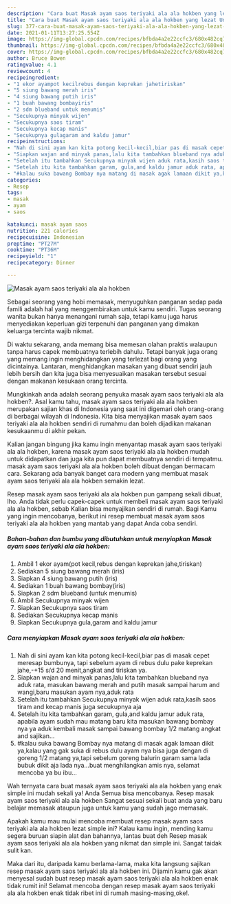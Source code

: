 ```yaml
---
description: "Cara buat Masak ayam saos teriyaki ala ala hokben yang lezat Untuk Jualan"
title: "Cara buat Masak ayam saos teriyaki ala ala hokben yang lezat Untuk Jualan"
slug: 377-cara-buat-masak-ayam-saos-teriyaki-ala-ala-hokben-yang-lezat-untuk-jualan
date: 2021-01-11T13:27:25.554Z
image: https://img-global.cpcdn.com/recipes/bfbda4a2e22ccfc3/680x482cq70/masak-ayam-saos-teriyaki-ala-ala-hokben-foto-resep-utama.jpg
thumbnail: https://img-global.cpcdn.com/recipes/bfbda4a2e22ccfc3/680x482cq70/masak-ayam-saos-teriyaki-ala-ala-hokben-foto-resep-utama.jpg
cover: https://img-global.cpcdn.com/recipes/bfbda4a2e22ccfc3/680x482cq70/masak-ayam-saos-teriyaki-ala-ala-hokben-foto-resep-utama.jpg
author: Bruce Bowen
ratingvalue: 4.1
reviewcount: 4
recipeingredient:
- "1 ekor ayampot kecilrebus dengan keprekan jahetiriskan"
- "5 siung bawang merah iris"
- "4 siung bawang putih iris"
- "1 buah bawang bombayiris"
- "2 sdm blueband untuk menumis"
- "Secukupnya minyak wijen"
- "Secukupnya saos tiram"
- "Secukupnya kecap manis"
- "Secukupnya gulagaram and kaldu jamur"
recipeinstructions:
- "Nah di sini ayam kan kita potong kecil-kecil,biar pas di masak cepet meresap bumbunya, tapi sebelum ayam di rebus dulu pake keprekan jahe,-+15 s/d 20 menit,angkat and tiriskan ya."
- "Siapkan wajan and minyak panas,lalu kita tambahkan blueband nya aduk rata, masukan bawang merah and putih masak sampai harum and wangi,baru masukan ayam nya,aduk rata"
- "Setelah itu tambahkan Secukupnya minyak wijen aduk rata,kasih saos tiram and kecap manis juga secukupnya aja"
- "Setelah itu kita tambahkan garam, gula,and kaldu jamur aduk rata, apabila ayam sudah mau matang baru kita masukan bawang bombay nya ya aduk kembali masak sampai bawang bombay 1/2 matang angkat and sajikan..."
- "#kalau suka bawang Bombay nya matang di masak agak lamaan dikit ya,kalau yang gak suka di rebus dulu ayam nya bisa juga dengan di goreng 1/2 matang ya,tapi sebelum goreng balurin garam sama lada bubuk dikit aja lada nya...buat menghilangkan amis nya, selamat mencoba ya bu ibu..."
categories:
- Resep
tags:
- masak
- ayam
- saos

katakunci: masak ayam saos 
nutrition: 221 calories
recipecuisine: Indonesian
preptime: "PT27M"
cooktime: "PT36M"
recipeyield: "1"
recipecategory: Dinner

---
```



![Masak ayam saos teriyaki ala ala hokben](https://img-global.cpcdn.com/recipes/bfbda4a2e22ccfc3/680x482cq70/masak-ayam-saos-teriyaki-ala-ala-hokben-foto-resep-utama.jpg)

Sebagai seorang yang hobi memasak, menyuguhkan panganan sedap pada famili adalah hal yang menggembirakan untuk kamu sendiri. Tugas seorang  wanita bukan hanya menangani rumah saja, tetapi kamu juga harus menyediakan keperluan gizi terpenuhi dan panganan yang dimakan keluarga tercinta wajib nikmat.

Di waktu  sekarang, anda memang bisa memesan olahan praktis walaupun tanpa harus capek membuatnya terlebih dahulu. Tetapi banyak juga orang yang memang ingin menghidangkan yang terlezat bagi orang yang dicintainya. Lantaran, menghidangkan masakan yang dibuat sendiri jauh lebih bersih dan kita juga bisa menyesuaikan masakan tersebut sesuai dengan makanan kesukaan orang tercinta. 



Mungkinkah anda adalah seorang penyuka masak ayam saos teriyaki ala ala hokben?. Asal kamu tahu, masak ayam saos teriyaki ala ala hokben merupakan sajian khas di Indonesia yang saat ini digemari oleh orang-orang di berbagai wilayah di Indonesia. Kita bisa menyajikan masak ayam saos teriyaki ala ala hokben sendiri di rumahmu dan boleh dijadikan makanan kesukaanmu di akhir pekan.

Kalian jangan bingung jika kamu ingin menyantap masak ayam saos teriyaki ala ala hokben, karena masak ayam saos teriyaki ala ala hokben mudah untuk didapatkan dan juga kita pun dapat membuatnya sendiri di tempatmu. masak ayam saos teriyaki ala ala hokben boleh dibuat dengan bermacam cara. Sekarang ada banyak banget cara modern yang membuat masak ayam saos teriyaki ala ala hokben semakin lezat.

Resep masak ayam saos teriyaki ala ala hokben pun gampang sekali dibuat, lho. Anda tidak perlu capek-capek untuk membeli masak ayam saos teriyaki ala ala hokben, sebab Kalian bisa menyajikan sendiri di rumah. Bagi Kamu yang ingin mencobanya, berikut ini resep membuat masak ayam saos teriyaki ala ala hokben yang mantab yang dapat Anda coba sendiri.

<!--inarticleads1-->

##### Bahan-bahan dan bumbu yang dibutuhkan untuk menyiapkan Masak ayam saos teriyaki ala ala hokben:

1. Ambil 1 ekor ayam(pot kecil,rebus dengan keprekan jahe,tiriskan)
1. Sediakan 5 siung bawang merah (iris)
1. Siapkan 4 siung bawang putih (iris)
1. Sediakan 1 buah bawang bombay(iris)
1. Siapkan 2 sdm blueband (untuk menumis)
1. Ambil Secukupnya minyak wijen
1. Siapkan Secukupnya saos tiram
1. Sediakan Secukupnya kecap manis
1. Siapkan Secukupnya gula,garam and kaldu jamur




<!--inarticleads2-->

##### Cara menyiapkan Masak ayam saos teriyaki ala ala hokben:

1. Nah di sini ayam kan kita potong kecil-kecil,biar pas di masak cepet meresap bumbunya, tapi sebelum ayam di rebus dulu pake keprekan jahe,-+15 s/d 20 menit,angkat and tiriskan ya.
1. Siapkan wajan and minyak panas,lalu kita tambahkan blueband nya aduk rata, masukan bawang merah and putih masak sampai harum and wangi,baru masukan ayam nya,aduk rata
1. Setelah itu tambahkan Secukupnya minyak wijen aduk rata,kasih saos tiram and kecap manis juga secukupnya aja
1. Setelah itu kita tambahkan garam, gula,and kaldu jamur aduk rata, apabila ayam sudah mau matang baru kita masukan bawang bombay nya ya aduk kembali masak sampai bawang bombay 1/2 matang angkat and sajikan...
1. #kalau suka bawang Bombay nya matang di masak agak lamaan dikit ya,kalau yang gak suka di rebus dulu ayam nya bisa juga dengan di goreng 1/2 matang ya,tapi sebelum goreng balurin garam sama lada bubuk dikit aja lada nya...buat menghilangkan amis nya, selamat mencoba ya bu ibu...




Wah ternyata cara buat masak ayam saos teriyaki ala ala hokben yang enak simple ini mudah sekali ya! Anda Semua bisa mencobanya. Resep masak ayam saos teriyaki ala ala hokben Sangat sesuai sekali buat anda yang baru belajar memasak ataupun juga untuk kamu yang sudah jago memasak.

Apakah kamu mau mulai mencoba membuat resep masak ayam saos teriyaki ala ala hokben lezat simple ini? Kalau kamu ingin, mending kamu segera buruan siapin alat dan bahannya, lantas buat deh Resep masak ayam saos teriyaki ala ala hokben yang nikmat dan simple ini. Sangat taidak sulit kan. 

Maka dari itu, daripada kamu berlama-lama, maka kita langsung sajikan resep masak ayam saos teriyaki ala ala hokben ini. Dijamin kamu gak akan menyesal sudah buat resep masak ayam saos teriyaki ala ala hokben enak tidak rumit ini! Selamat mencoba dengan resep masak ayam saos teriyaki ala ala hokben enak tidak ribet ini di rumah masing-masing,oke!.

